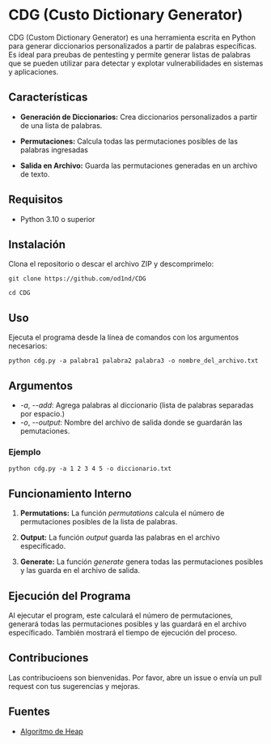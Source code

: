 # CDG (Custo Dictionary Generator)

CDG (Custom Dictionary Generator) es una herramienta escrita en Python para generar diccionarios personalizados a partir de palabras específicas. Es ideal para preubas de pentesting y permite generar listas de palabras que se pueden utilizar para detectar y explotar vulnerabilidades en sistemas y aplicaciones.

## Características

- **Generación de Diccionarios:** Crea diccionarios personalizados a partir de una lista de palabras.

- **Permutaciones:** Calcula todas las permutaciones posibles de las palabras ingresadas

- **Salida en Archivo:** Guarda las permutaciones generadas en un archivo de texto.

## Requisitos
- Python 3.10 o superior

## Instalación

Clona el repositorio o descar el archivo ZIP y descomprimelo:

```
git clone https://github.com/od1nd/CDG

cd CDG

```

## Uso

Ejecuta el programa desde la línea de comandos con los argumentos necesarios:

```
python cdg.py -a palabra1 palabra2 palabra3 -o nombre_del_archivo.txt
```

## Argumentos

- *-a*, *--add*: Agrega palabras al diccionario (lista de palabras separadas por espacio.)
- *-o*, *--output*: Nombre del archivo de salida donde se guardarán las pemutaciones.

### Ejemplo

```
python cdg.py -a 1 2 3 4 5 -o diccionario.txt
```

## Funcionamiento Interno

1. **Permutations:** La función *permutations* calcula el número de permutaciones posibles de la lista de palabras.

2. **Output:** La función *output* guarda las palabras en el archivo especificado.

3. **Generate:** La función *generate* genera todas las permutaciones posibles y las guarda en el archivo de salida.

## Ejecución del Programa

Al ejecutar el program, este calculará el número de permutaciones, generará todas las permutaciones posibles y las guardará en el archivo específicado. También mostrará el tiempo de ejecución del proceso.

## Contribuciones

Las contribucioens son bienvenidas. Por favor, abre un issue o envía un pull request con tus sugerencias y mejoras.

## Fuentes

- [Algoritmo de Heap](https://es.wikipedia.org/wiki/Algoritmo_de_Heap)


